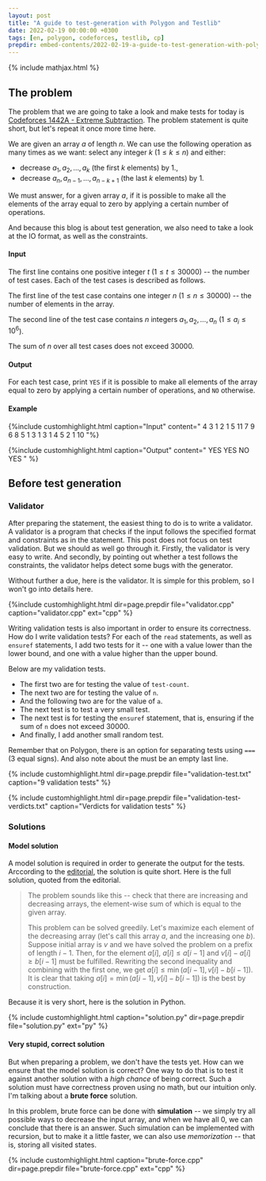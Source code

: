 ```yaml
---
layout: post
title: "A guide to test-generation with Polygon and Testlib"
date: 2022-02-19 00:00:00 +0300
tags: [en, polygon, codeforces, testlib, cp]
prepdir: embed-contents/2022-02-19-a-guide-to-test-generation-with-polygon-and-testlib
---
```


{% include mathjax.html %}

<!-- introduction bla bla -->

## The problem
The problem that we are going to take a look and make tests for today is
[Codeforces 1442A - Extreme
Subtraction](https://codeforces.com/problemset/problem/1442/A). The problem
statement is quite short, but let's repeat it once more time here.

We are given an array $a$ of length $n$. We can use the following operation as
many times as we want: select any integer $k$ ($1 \le k \le n$) and either:
- decrease $a_1, a_2, \ldots, a_k$ (the first $k$ elements) by $1$.,
- decrease $a_n, a_{n - 1}, \ldots, a_{n - k + 1}$ (the last $k$ elements) by
  $1$.

We must answer, for a given array $a$, if it is possible to make all the
elements of the array equal to zero by applying a certain number of operations.

And because this blog is about test generation, we also need to take a look at
the IO format, as well as the constraints.

#### Input
The first line contains one positive integer $t$ ($1 \le t \le 30000$) -- the
number of test cases. Each of the test cases is described as follows.

The first line of the test case contains one integer $n$ ($1 \le n \le 30000$)
-- the number of elements in the array.

The second line of the test case contains $n$ integers $a_1, a_2, \ldots, a_n$
($1 \le a_i \le 10^6$).

The sum of $n$ over all test cases does not exceed $30000$.

#### Output
For each test case, print `YES` if it is possible to make all elements of the
array equal to zero by applying a certain number of operations, and `NO`
otherwise.

#### Example
{%include customhighlight.html caption="Input" 
content="
4
3
1 2 1
5
11 7 9 6 8
5
1 3 1 3 1
4
5 2 1 10
"%}

{%include customhighlight.html caption="Output"
content="
YES
YES
NO
YES
" %}

## Before test generation
### Validator

After preparing the statement, the easiest thing to do is to write a validator.
A validator is a program that checks if the input follows the specified format
and constraints as in the statement. This post does not focus on test
validation. But we should as well go through it. Firstly, the validator is very
easy to write. And secondly, by pointing out whether a test follows the
constraints, the validator helps detect some bugs with the generator.

Without further a due, here is the validator. It is simple for this problem, so
I won't go into details here.

{%include customhighlight.html dir=page.prepdir file="validator.cpp"
  caption="validator.cpp" ext="cpp"
%}

Writing validation tests is also important in order to ensure its correctness. How
do I write validation tests? For each of the `read` statements, as well as
`ensuref` statements, I add two tests for it -- one with a value lower than
the lower bound, and one with a value higher than the upper bound.

Below are my validation tests.
- The first two are for testing the value of
`test-count`.
- The next two are for testing the value of `n`.
- And the following two are for the value of `a`.
- The next test is to test a very small test.
- The next test is for testing the `ensuref` statement, that is, ensuring if the
  sum of `n` does not exceed $30000$.
- And finally, I add another small random test.

Remember that on Polygon, there is an option for separating tests using `===` (3
equal signs). And also note about the must be an empty last line.

{% include customhighlight.html dir=page.prepdir file="validation-test.txt"
  caption="9 validation tests"
%}

{% include customhighlight.html dir=page.prepdir
  file="validation-test-verdicts.txt"
  caption="Verdicts for validation tests"
%}

### Solutions
#### Model solution
A model solution is required in order to generate the output for the tests. 
Arccording to the [editorial][CF1442-editorial], the solution is quite short.
Here is the full solution, quoted from the editorial.

> The problem sounds like this -- check that there are increasing and decreasing
> arrays, the element-wise sum of which is equal to the given array.
> 
> This problem can be solved greedily. Let's maximize each element of the
> decreasing array (let's call this array $a$, and the increasing one $b$).
> Suppose initial array is $v$ and we have solved the problem on a prefix of
> length $i - 1$. Then, for the element $a[i]$, $a[i] \le a[i - 1]$ and $v[i] -
> a[i] \ge b[i - 1]$ must be fulfilled. Rewriting the second inequality and
> combining with the first one, we get $a[i] \le \min (a[i - 1], v[i] - b[i -
> 1])$. It is clear that taking $a[i] = \min (a[i - 1], v[i] - b[i - 1])$ is the
> best by construction.

Because it is very short, here is the solution in Python.

{% include customhighlight.html caption="solution.py"
  dir=page.prepdir file="solution.py" ext="py"
%}

#### Very stupid, correct solution
But when preparing a problem, we don't have the tests yet. How can we ensure
that the model solution is correct? One way to do that is to test it against
another solution with a _high chance_ of being correct. Such a solution must
have correctness proven using no math, but our intuition only. I'm talking about
a **brute force** solution.

In this problem, brute force can be done with **simulation** -- we simply try
all possible ways to decrease the input array, and when we have all $0$, we can
conclude that there is an answer. Such simulation can be implemented with
recursion, but to make it a little faster, we can also use _memorization_ --
that is, storing all visited states.

{% include customhighlight.html caption="brute-force.cpp"
  dir=page.prepdir file="brute-force.cpp" ext="cpp"
%}

[CF1442-editorial]: https://codeforces.com/blog/entry/84298
